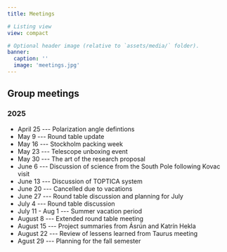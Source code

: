 ```yaml
---
title: Meetings

# Listing view
view: compact

# Optional header image (relative to `assets/media/` folder).
banner:
  caption: ''
  image: 'meetings.jpg'
---
```


## Group meetings

### 2025
 * April 25 --- Polarization angle defintions
 * May 9  --- Round table update
 * May 16 --- Stockholm packing week
 * May 23 --- Telescope unboxing event
 * May 30 --- The art of the research proposal 
 * June 6 --- Discussion of science from the South Pole following Kovac visit
 * June 13 --- Discussion of TOPTICA system
 * June 20 --- Cancelled due to vacations
 * June 27 --- Round table discussion and planning for July
 * July 4 --- Round table discussion 
 * July 11 -  Aug 1 --- Summer vacation period
 * August 8 --- Extended round table meeting 
 * August 15 --- Project summaries from Ásrún and Katrín Hekla
 * August 22 --- Review of lessens learned from Taurus meeting
 * Agust 29 --- Planning for the fall semester

